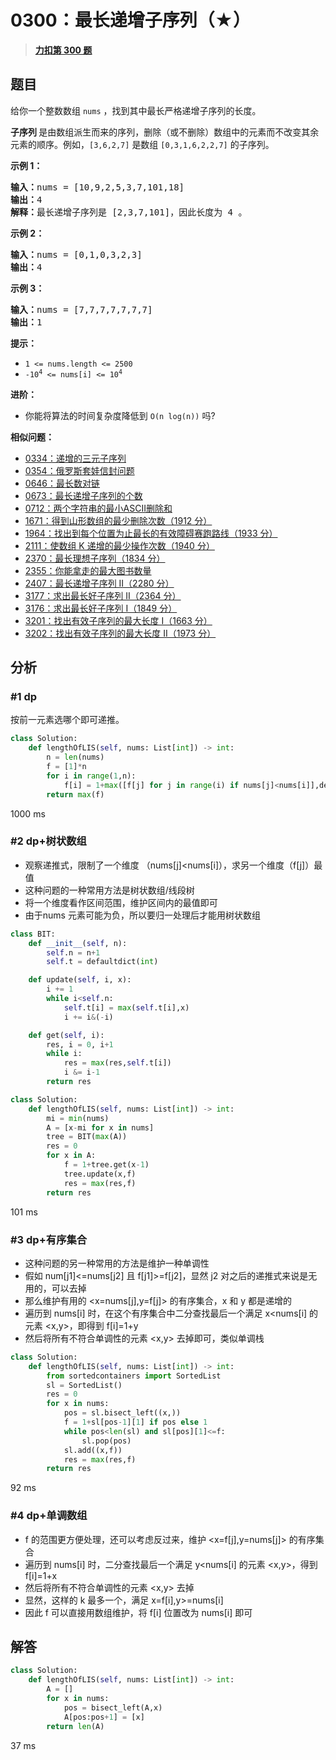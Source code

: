 # 0300：最长递增子序列（★）


> <u>**[力扣第 300 题](https://leetcode.cn/problems/longest-increasing-subsequence/)**</u>

## 题目

<p>给你一个整数数组 <code>nums</code> ，找到其中最长严格递增子序列的长度。</p>

<p><strong>子序列 </strong>是由数组派生而来的序列，删除（或不删除）数组中的元素而不改变其余元素的顺序。例如，<code>[3,6,2,7]</code> 是数组 <code>[0,3,1,6,2,2,7]</code> 的<span data-keyword="subsequence-array">子序列</span>。</p>


<p><strong>示例 1：</strong></p>

<pre>
<strong>输入：</strong>nums = [10,9,2,5,3,7,101,18]
<strong>输出：</strong>4
<strong>解释：</strong>最长递增子序列是 [2,3,7,101]，因此长度为 4 。
</pre>

<p><strong>示例 2：</strong></p>

<pre>
<strong>输入：</strong>nums = [0,1,0,3,2,3]
<strong>输出：</strong>4
</pre>

<p><strong>示例 3：</strong></p>

<pre>
<strong>输入：</strong>nums = [7,7,7,7,7,7,7]
<strong>输出：</strong>1
</pre>



<p><strong>提示：</strong></p>

<ul>
<li><code>1 &lt;= nums.length &lt;= 2500</code></li>
<li><code>-10<sup>4</sup> &lt;= nums[i] &lt;= 10<sup>4</sup></code></li>
</ul>



<p><b>进阶：</b></p>

<ul>
<li>你能将算法的时间复杂度降低到 <code>O(n log(n))</code> 吗?</li>
</ul>


**相似问题：**
- [0334：递增的三元子序列](/leetcode/0334)
- [0354：俄罗斯套娃信封问题](/leetcode/0354)
- [0646：最长数对链](/leetcode/0646)
- [0673：最长递增子序列的个数](/leetcode/0673)
- [0712：两个字符串的最小ASCII删除和](/leetcode/0712)
- [1671：得到山形数组的最少删除次数（1912 分）](/leetcode/1671)
- [1964：找出到每个位置为止最长的有效障碍赛跑路线（1933 分）](/leetcode/1964)
- [2111：使数组 K 递增的最少操作次数（1940 分）](/leetcode/2111)
- [2370：最长理想子序列（1834 分）](/leetcode/2370)
- [2355：你能拿走的最大图书数量](/leetcode/2355)
- [2407：最长递增子序列 II（2280 分）](/leetcode/2407)
- [3177：求出最长好子序列 II（2364 分）](/leetcode/3177)
- [3176：求出最长好子序列 I（1849 分）](/leetcode/3176)
- [3201：找出有效子序列的最大长度 I（1663 分）](/leetcode/3201)
- [3202：找出有效子序列的最大长度 II（1973 分）](/leetcode/3202)


## 分析

### #1 dp

按前一元素选哪个即可递推。

```python
class Solution:
    def lengthOfLIS(self, nums: List[int]) -> int:
        n = len(nums)
        f = [1]*n
        for i in range(1,n):
            f[i] = 1+max([f[j] for j in range(i) if nums[j]<nums[i]],default=0)
        return max(f)
```
1000 ms

### #2 dp+树状数组

- 观察递推式，限制了一个维度 （nums[j]<nums[i]），求另一个维度（f[j]）最值
- 这种问题的一种常用方法是树状数组/线段树
- 将一个维度看作区间范围，维护区间内的最值即可
- 由于nums 元素可能为负，所以要归一处理后才能用树状数组


```python
class BIT:
    def __init__(self, n):
        self.n = n+1
        self.t = defaultdict(int)

    def update(self, i, x):
        i += 1
        while i<self.n:
            self.t[i] = max(self.t[i],x)
            i += i&(-i)

    def get(self, i):
        res, i = 0, i+1
        while i:
            res = max(res,self.t[i])
            i &= i-1
        return res

class Solution:
    def lengthOfLIS(self, nums: List[int]) -> int:
        mi = min(nums)
        A = [x-mi for x in nums]
        tree = BIT(max(A))
        res = 0
        for x in A:
            f = 1+tree.get(x-1)
            tree.update(x,f)
            res = max(res,f)
        return res
```
101 ms

### #3 dp+有序集合

- 这种问题的另一种常用的方法是维护一种单调性
- 假如 num[j1]<=nums[j2] 且 f[j1]>=f[j2]，显然 j2 对之后的递推式来说是无用的，可以去掉
- 那么维护有用的 <x=nums[j],y=f[j]> 的有序集合，x 和 y 都是递增的
- 遍历到 nums[i] 时，在这个有序集合中二分查找最后一个满足 x<nums[i] 的元素 <x,y>，即得到 f[i]=1+y
- 然后将所有不符合单调性的元素 <x,y> 去掉即可，类似单调栈

```python
class Solution:
    def lengthOfLIS(self, nums: List[int]) -> int:
        from sortedcontainers import SortedList
        sl = SortedList()
        res = 0
        for x in nums:
            pos = sl.bisect_left((x,))
            f = 1+sl[pos-1][1] if pos else 1
            while pos<len(sl) and sl[pos][1]<=f:
                sl.pop(pos)
            sl.add((x,f))
            res = max(res,f)
        return res
```
92 ms

### #4 dp+单调数组

- f 的范围更方便处理，还可以考虑反过来，维护  <x=f[j],y=nums[j]> 的有序集合
- 遍历到 nums[i] 时，二分查找最后一个满足 y<nums[i] 的元素 <x,y>，得到 f[i]=1+x
- 然后将所有不符合单调性的元素 <x,y> 去掉
- 显然，这样的 k 最多一个，满足 x=f[i],y>=nums[i]
- 因此 f 可以直接用数组维护，将 f[i] 位置改为 nums[i] 即可

## 解答

```python
class Solution:
    def lengthOfLIS(self, nums: List[int]) -> int:
        A = []
        for x in nums:
            pos = bisect_left(A,x)
            A[pos:pos+1] = [x]
        return len(A)
```
37 ms

